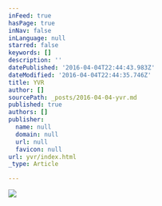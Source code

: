 ```yaml
---
inFeed: true
hasPage: true
inNav: false
inLanguage: null
starred: false
keywords: []
description: ''
datePublished: '2016-04-04T22:44:43.983Z'
dateModified: '2016-04-04T22:44:35.746Z'
title: YVR
author: []
sourcePath: _posts/2016-04-04-yvr.md
published: true
authors: []
publisher:
  name: null
  domain: null
  url: null
  favicon: null
url: yvr/index.html
_type: Article

---
```

![](https://the-grid-user-content.s3-us-west-2.amazonaws.com/081ad3f9-f9e9-46f9-8a21-fcb641ebcf65.jpg)